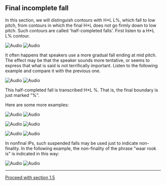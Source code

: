 Final incomplete fall
---------------------

In this section, we will distinguish contours with H\*L L%, which fall to low pitch, from contours in which the final H\*L does not go firmly down to low pitch. Such contours are called 'half-completed falls'. First listen to a H\*L L% contour.

![Audio](audio.gif) ![Audio](./audio/gif/027.gif)

It often happens that speakers use a more gradual fall ending at mid pitch. The effect may be that the speaker sounds more tentative, or seems to express that what is said is not terrifically important. Listen to the following example and compare it with the previous one.

![Audio](audio.gif) ![Audio](./audio/gif/029.gif)

This half-completed fall is transcribed H\*L %. That is, the final boundary is just marked "%".

Here are some more examples:

![Audio](audio.gif) ![Audio](./audio/gif/170.gif)

![Audio](audio.gif) ![Audio](./audio/gif/075.gif)

![Audio](audio.gif) ![Audio](./audio/gif/082.gif)

In nonfinal IPs, such suspended falls may be used just to indicate non-finality. In the following example, the non-finality of the phrase "waar rook is" is indicated in this way:

![Audio](audio.gif) ![Audio](./audio/gif/367.gif)

* * *

[Proceed with section 1.5](fall5.htm)